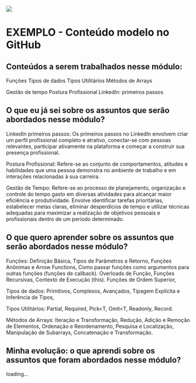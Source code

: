 ![](https://i.imgur.com/xG74tOh.png)

# EXEMPLO - Conteúdo modelo no GitHub

## Conteúdos a serem trabalhados nesse módulo:

Funções
Tipos de dados
Tipos Utilitários
Métodos de Arrays

Gestão de tempo
Postura Profissional
LinkedIn: primeiros passos

## O que eu já sei sobre os assuntos que serão abordados nesse módulo?

LinkedIn primeiros passos: 
Os primeiros passos no LinkedIn envolvem criar um perfil profissional completo e atrativo, conectar-se com pessoas relevantes, participar ativamente na plataforma e começar a construir sua presença profissional.

Postura Profissional:
Refere-se ao conjunto de comportamentos, atitudes e habilidades que uma pessoa demonstra no ambiente de trabalho e em interações relacionadas à sua carreira.

Gestão de Tempo:
Refere-se ao processo de planejamento, organização e controle do tempo gasto em diversas atividades para alcançar maior eficiência e produtividade. Envolve identificar tarefas prioritárias, estabelecer metas claras, eliminar desperdícios de tempo e utilizar técnicas adequadas para maximizar a realização de objetivos pessoais e profissionais dentro de um período determinado.



## O que quero aprender sobre os assuntos que serão abordados nesse módulo?

Funções:
Definição Básica, Tipos de Parâmetros e Retorno, Funções Anônimas e Arrow Functions, Como passar funções como argumentos para outras funções (funções de callback). Overloads de Função, Funções Recursivas, Contexto de Execução (this). Funções de Ordem Superior, 

Tipos de dados:
Primitivos, Complexos, Avançados, Tipagem Explícita e Inferência de Tipos, 

Tipos Utilitários: 
Partial, Required, Pick<T, Omit<T, Readonly, Record. 

Métodos de Arrays: 
Iteração e Transformação, Redução, Adição e Remoção de Elementos, Ordenação e Reordenamento, Pesquisa e Localização, Manipulação de Subarrays, Concatenação e Transformação.

## Minha evolução: o que aprendi sobre os assuntos que foram abordados nesse módulo?

loading...
